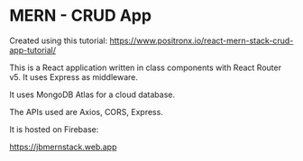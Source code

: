 # MERN - CRUD App 


Created using this tutorial: https://www.positronx.io/react-mern-stack-crud-app-tutorial/

This is a React application written in class components with React Router v5. It uses Express as middleware. 

It uses MongoDB Atlas for a cloud database. 

The APIs used are Axios, CORS, Express.

It is hosted on Firebase:

https://jbmernstack.web.app
